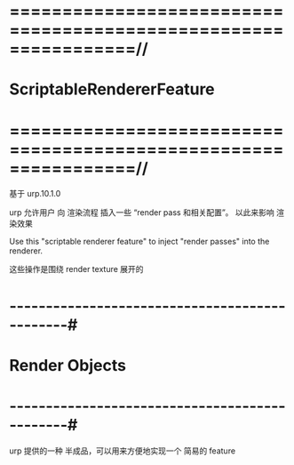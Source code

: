 # ================================================================//
#                  ScriptableRendererFeature
# ================================================================//
基于 urp.10.1.0


urp 允许用户 向 渲染流程 插入一些 “render pass 和相关配置”。
以此来影响 渲染效果

Use this "scriptable renderer feature" to inject "render passes" into the renderer.

这些操作是围绕 render texture 展开的



# ----------------------------------------------#
#          Render Objects     
# ----------------------------------------------#
urp 提供的一种 半成品，可以用来方便地实现一个 简易的 feature




